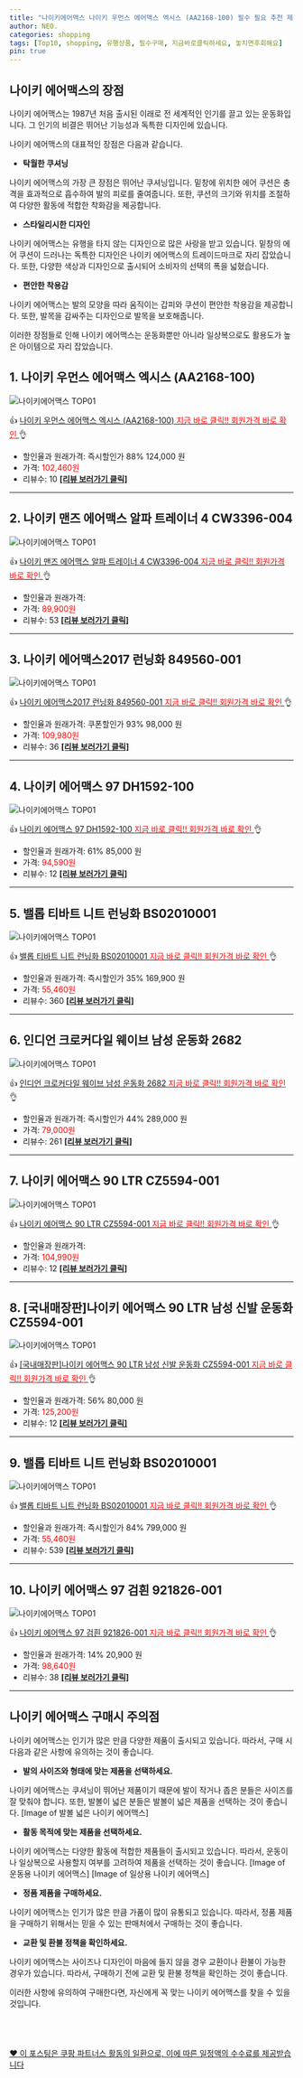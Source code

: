 ```yaml
---
title: "나이키에어맥스 나이키 우먼스 에어맥스 엑시스 (AA2168-100) 필수 필요 추천 제품 비교 최저 가격 비교 장점 구매 후기 구매평"
author: NEO.
categories: shopping
tags: [Top10, shopping, 유행상품, 필수구매, 지금바로클릭하세요, 놓치면후회해요]
pin: true
---
```

**<h2>나이키 에어맥스의 장점</h2>**

나이키 에어맥스는 1987년 처음 출시된 이래로 전 세계적인 인기를 끌고 있는 운동화입니다. 그 인기의 비결은 뛰어난 기능성과 독특한 디자인에 있습니다.

나이키 에어맥스의 대표적인 장점은 다음과 같습니다.

* **탁월한 쿠셔닝**

나이키 에어맥스의 가장 큰 장점은 뛰어난 쿠셔닝입니다. 밑창에 위치한 에어 쿠션은 충격을 효과적으로 흡수하여 발의 피로를 줄여줍니다. 또한, 쿠션의 크기와 위치를 조절하여 다양한 활동에 적합한 착화감을 제공합니다.

* **스타일리시한 디자인**

나이키 에어맥스는 유행을 타지 않는 디자인으로 많은 사랑을 받고 있습니다. 밑창의 에어 쿠션이 드러나는 독특한 디자인은 나이키 에어맥스의 트레이드마크로 자리 잡았습니다. 또한, 다양한 색상과 디자인으로 출시되어 소비자의 선택의 폭을 넓혔습니다.

* **편안한 착용감**

나이키 에어맥스는 발의 모양을 따라 움직이는 갑피와 쿠션이 편안한 착용감을 제공합니다. 또한, 발목을 감싸주는 디자인으로 발목을 보호해줍니다.

이러한 장점들로 인해 나이키 에어맥스는 운동화뿐만 아니라 일상복으로도 활용도가 높은 아이템으로 자리 잡았습니다.

   

## 1. 나이키 우먼스 에어맥스 엑시스 (AA2168-100)

![나이키에어맥스 TOP01](https://thumbnail9.coupangcdn.com/thumbnails/remote/490x490ex/image/vendor_inventory/4b30/edf9f6eff6e3062a6baa456563dbbc43cd797fc3a43168f18cfb16673674.jpg)


👍 [나이키 우먼스 에어맥스 엑시스 (AA2168-100) <font color=red> 지금 바로 클릭!! 회원가격 바로 확인 </font> ](https://link.coupang.com/re/AFFSDP?lptag=AF3617701&subid=GithubCoopas&pageKey=1828253883&traceid=V0-153&itemId=1031634451&vendorItemId=81730783723) 👌 


- 할인율과 원래가격: 즉시할인가 88%  124,000   원
- 가격: <span style='color:red'>102,460원</span>
- 리뷰수: 10  [**[리뷰 보러가기 클릭]**](https://link.coupang.com/re/AFFSDP?lptag=AF3617701&subid=GithubCoopas&pageKey=1828253883&traceid=V0-153&itemId=1031634451&vendorItemId=81730783723)

---


   

## 2. 나이키 맨즈 에어맥스 알파 트레이너 4 CW3396-004

![나이키에어맥스 TOP01](https://thumbnail9.coupangcdn.com/thumbnails/remote/490x490ex/image/vendor_inventory/79a0/29290e6e5925e40b09f0486493e77d00809bf10382c2c85d33c374be7bbf.jpg)


👍 [나이키 맨즈 에어맥스 알파 트레이너 4 CW3396-004 <font color=red> 지금 바로 클릭!! 회원가격 바로 확인 </font> ](https://link.coupang.com/re/AFFSDP?lptag=AF3617701&subid=GithubCoopas&pageKey=5925496246&traceid=V0-153&itemId=10514017641&vendorItemId=84319498100) 👌 


- 할인율과 원래가격: 
- 가격: <span style='color:red'>89,900원</span>
- 리뷰수: 53  [**[리뷰 보러가기 클릭]**](https://link.coupang.com/re/AFFSDP?lptag=AF3617701&subid=GithubCoopas&pageKey=5925496246&traceid=V0-153&itemId=10514017641&vendorItemId=84319498100)

---


   

## 3. 나이키 에어맥스2017 런닝화 849560-001

![나이키에어맥스 TOP01](https://thumbnail6.coupangcdn.com/thumbnails/remote/490x490ex/image/vendor_inventory/ad0b/d161e31765f4306e140c80c96fa197ba4ca0fd575d4f822bf4f11f05a3d7.jpg)


👍 [나이키 에어맥스2017 런닝화 849560-001 <font color=red> 지금 바로 클릭!! 회원가격 바로 확인 </font> ](https://link.coupang.com/re/AFFSDP?lptag=AF3617701&subid=GithubCoopas&pageKey=7419669961&traceid=V0-153&itemId=19244142322&vendorItemId=87937687813) 👌 


- 할인율과 원래가격: 쿠폰할인가 93%  98,000   원
- 가격: <span style='color:red'>109,980원</span>
- 리뷰수: 36  [**[리뷰 보러가기 클릭]**](https://link.coupang.com/re/AFFSDP?lptag=AF3617701&subid=GithubCoopas&pageKey=7419669961&traceid=V0-153&itemId=19244142322&vendorItemId=87937687813)

---


   

## 4. 나이키 에어맥스 97 DH1592-100

![나이키에어맥스 TOP01](https://thumbnail6.coupangcdn.com/thumbnails/remote/490x490ex/image/vendor_inventory/f4ee/2d1425dea797de3973643822a92965ce3ffd8bba6e309477e28c78155dd3.jpg)


👍 [나이키 에어맥스 97 DH1592-100 <font color=red> 지금 바로 클릭!! 회원가격 바로 확인 </font> ](https://link.coupang.com/re/AFFSDP?lptag=AF3617701&subid=GithubCoopas&pageKey=7711514779&traceid=V0-153&itemId=20672602144&vendorItemId=87808986706) 👌 


- 할인율과 원래가격: 61%  85,000   원
- 가격: <span style='color:red'>94,590원</span>
- 리뷰수: 12  [**[리뷰 보러가기 클릭]**](https://link.coupang.com/re/AFFSDP?lptag=AF3617701&subid=GithubCoopas&pageKey=7711514779&traceid=V0-153&itemId=20672602144&vendorItemId=87808986706)

---


   

## 5. 밸롭 티바트 니트 런닝화 BS02010001

![나이키에어맥스 TOP01](https://thumbnail8.coupangcdn.com/thumbnails/remote/490x490ex/image/retail/images/8332067606012946-5e6e786f-ede5-4d92-bbec-d222759f0b3d.jpg)


👍 [밸롭 티바트 니트 런닝화 BS02010001 <font color=red> 지금 바로 클릭!! 회원가격 바로 확인 </font> ](https://link.coupang.com/re/AFFSDP?lptag=AF3617701&subid=GithubCoopas&pageKey=1987199303&traceid=V0-153&itemId=3381211083&vendorItemId=71367870452) 👌 


- 할인율과 원래가격: 즉시할인가 35%  169,900   원
- 가격: <span style='color:red'>55,460원</span>
- 리뷰수: 360  [**[리뷰 보러가기 클릭]**](https://link.coupang.com/re/AFFSDP?lptag=AF3617701&subid=GithubCoopas&pageKey=1987199303&traceid=V0-153&itemId=3381211083&vendorItemId=71367870452)

---


   

## 6. 인디언 크로커다일 웨이브 남성 운동화 2682

![나이키에어맥스 TOP01](https://thumbnail10.coupangcdn.com/thumbnails/remote/490x490ex/image/vendor_inventory/1d7e/cc3931053aaafd9d773689b9a781d87e564a4fbf835d50b4fe34c920f77f.jpg)


👍 [인디언 크로커다일 웨이브 남성 운동화 2682 <font color=red> 지금 바로 클릭!! 회원가격 바로 확인 </font> ](https://link.coupang.com/re/AFFSDP?lptag=AF3617701&subid=GithubCoopas&pageKey=6867326117&traceid=V0-153&itemId=16417499663&vendorItemId=83608430404) 👌 


- 할인율과 원래가격: 즉시할인가 44%  289,000   원
- 가격: <span style='color:red'>79,000원</span>
- 리뷰수: 261  [**[리뷰 보러가기 클릭]**](https://link.coupang.com/re/AFFSDP?lptag=AF3617701&subid=GithubCoopas&pageKey=6867326117&traceid=V0-153&itemId=16417499663&vendorItemId=83608430404)

---


   

## 7. 나이키 에어맥스 90 LTR CZ5594-001

![나이키에어맥스 TOP01](https://thumbnail8.coupangcdn.com/thumbnails/remote/490x490ex/image/vendor_inventory/09ba/981f140756b1993beec2c435070b2573890d7ae00e73b920463c46a21d5c.jpg)


👍 [나이키 에어맥스 90 LTR CZ5594-001 <font color=red> 지금 바로 클릭!! 회원가격 바로 확인 </font> ](https://link.coupang.com/re/AFFSDP?lptag=AF3617701&subid=GithubCoopas&pageKey=7224389442&traceid=V0-153&itemId=18316210535&vendorItemId=87880879662) 👌 


- 할인율과 원래가격: 
- 가격: <span style='color:red'>104,990원</span>
- 리뷰수: 12  [**[리뷰 보러가기 클릭]**](https://link.coupang.com/re/AFFSDP?lptag=AF3617701&subid=GithubCoopas&pageKey=7224389442&traceid=V0-153&itemId=18316210535&vendorItemId=87880879662)

---


   

## 8. [국내매장판]나이키 에어맥스 90 LTR 남성 신발 운동화 CZ5594-001

![나이키에어맥스 TOP01](https://thumbnail6.coupangcdn.com/thumbnails/remote/490x490ex/image/vendor_inventory/bee8/0ef77ff9d1dc6da8b2164f4d74accc8779bd1301cd1a1954a8f4bd87f24c.jpg)


👍 [[국내매장판]나이키 에어맥스 90 LTR 남성 신발 운동화 CZ5594-001 <font color=red> 지금 바로 클릭!! 회원가격 바로 확인 </font> ](https://link.coupang.com/re/AFFSDP?lptag=AF3617701&subid=GithubCoopas&pageKey=6907135372&traceid=V0-153&itemId=16632345822&vendorItemId=85333026950) 👌 


- 할인율과 원래가격: 56%  80,000   원
- 가격: <span style='color:red'>125,200원</span>
- 리뷰수: 12  [**[리뷰 보러가기 클릭]**](https://link.coupang.com/re/AFFSDP?lptag=AF3617701&subid=GithubCoopas&pageKey=6907135372&traceid=V0-153&itemId=16632345822&vendorItemId=85333026950)

---


   

## 9. 밸롭 티바트 니트 런닝화 BS02010001

![나이키에어맥스 TOP01](https://thumbnail6.coupangcdn.com/thumbnails/remote/490x490ex/image/retail/images/4362772421706640-49a7bc8f-1ca4-4ef5-ae6f-de3059444bbe.jpg)


👍 [밸롭 티바트 니트 런닝화 BS02010001 <font color=red> 지금 바로 클릭!! 회원가격 바로 확인 </font> ](https://link.coupang.com/re/AFFSDP?lptag=AF3617701&subid=GithubCoopas&pageKey=1987199303&traceid=V0-153&itemId=3381211085&vendorItemId=71367870497) 👌 


- 할인율과 원래가격: 즉시할인가 84%  799,000   원
- 가격: <span style='color:red'>55,460원</span>
- 리뷰수: 539  [**[리뷰 보러가기 클릭]**](https://link.coupang.com/re/AFFSDP?lptag=AF3617701&subid=GithubCoopas&pageKey=1987199303&traceid=V0-153&itemId=3381211085&vendorItemId=71367870497)

---


   

## 10. 나이키 에어맥스 97 검흰 921826-001

![나이키에어맥스 TOP01](https://thumbnail10.coupangcdn.com/thumbnails/remote/490x490ex/image/vendor_inventory/6460/a24346a353ff2df6c746b1f6581a75e8bc3815b82fd99effc4787ace2a3e.jpg)


👍 [나이키 에어맥스 97 검흰 921826-001 <font color=red> 지금 바로 클릭!! 회원가격 바로 확인 </font> ](https://link.coupang.com/re/AFFSDP?lptag=AF3617701&subid=GithubCoopas&pageKey=2317906743&traceid=V0-153&itemId=4001191663&vendorItemId=87881512311) 👌 


- 할인율과 원래가격: 14%  20,900   원
- 가격: <span style='color:red'>98,640원</span>
- 리뷰수: 38  [**[리뷰 보러가기 클릭]**](https://link.coupang.com/re/AFFSDP?lptag=AF3617701&subid=GithubCoopas&pageKey=2317906743&traceid=V0-153&itemId=4001191663&vendorItemId=87881512311)

---
**<h2>나이키 에어맥스 구매시 주의점</h2>**

나이키 에어맥스는 인기가 많은 만큼 다양한 제품이 출시되고 있습니다. 따라서, 구매 시 다음과 같은 사항에 유의하는 것이 좋습니다.

* **발의 사이즈와 형태에 맞는 제품을 선택하세요.**

나이키 에어맥스는 쿠셔닝이 뛰어난 제품이기 때문에 발이 작거나 좁은 분들은 사이즈를 잘 맞춰야 합니다. 또한, 발볼이 넓은 분들은 발볼이 넓은 제품을 선택하는 것이 좋습니다.
[Image of 발볼 넓은 나이키 에어맥스]

* **활동 목적에 맞는 제품을 선택하세요.**

나이키 에어맥스는 다양한 활동에 적합한 제품들이 출시되고 있습니다. 따라서, 운동이나 일상복으로 사용할지 여부를 고려하여 제품을 선택하는 것이 좋습니다.
[Image of 운동용 나이키 에어맥스]
[Image of 일상용 나이키 에어맥스]

* **정품 제품을 구매하세요.**

나이키 에어맥스는 인기가 많은 만큼 가품이 많이 유통되고 있습니다. 따라서, 정품 제품을 구매하기 위해서는 믿을 수 있는 판매처에서 구매하는 것이 좋습니다.

* **교환 및 환불 정책을 확인하세요.**

나이키 에어맥스는 사이즈나 디자인이 마음에 들지 않을 경우 교환이나 환불이 가능한 경우가 있습니다. 따라서, 구매하기 전에 교환 및 환불 정책을 확인하는 것이 좋습니다.

이러한 사항에 유의하여 구매한다면, 자신에게 꼭 맞는 나이키 에어맥스를 찾을 수 있을 것입니다.<br><br><br><br><br> [ ❤  이 포스팅은 쿠팡 파트너스 활동의 일환으로, 이에 따른 일정액의 수수료를 제공받습니다](https://link.coupang.com/a/bcEFyh)